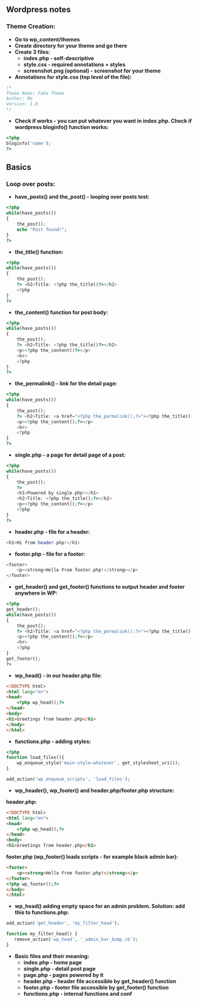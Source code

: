 ## Wordpress notes
### Theme Creation:
- **Go to wp_content/themes**
- **Create directory for your theme and go there**
- **Create 3 files:**
    - **index.php - self-descriptive**
    - **style.css - required annotations + styles**
    - **screenshot.png (optional) - screenshot for your theme**
- **Annotations for style.css (top level of the file):**
```css
/* 
Theme Name: Fake Theme
Author: Me
Version: 1.0
*/
```
- **Check if works - you can put whatever you want in index.php. Check if wordpress bloginfo() function works:**
```php
<?php
bloginfo('name');
?>
```
## Basics
### Loop over posts:
- **have_posts() and the_post() - looping over posts test:**
```php
<?php
while(have_posts())
{
    the_post(); 
    echo "Post found!";
}
?>
```
- **the_title() function:**
```php
<?php
while(have_posts())
{
    the_post(); 
    ?> <h2>Title: <?php the_title()?></h2>
    <?php
}
?>
```
- **the_content() function for post body:**
```php
<?php
while(have_posts())
{
    the_post(); 
    ?> <h2>Title: <?php the_title()?></h2>
    <p><?php the_content()?></p>
    <hr>
    <?php
}
?>
```
- **the_permalink() - link for the detail page:**
```php
<?php
while(have_posts())
{
    the_post(); 
    ?> <h2>Title: <a href="<?php the_permalink();?>"><?php the_title();?></a></h2>
    <p><?php the_content();?></p>
    <hr>
    <?php
}
?>
```
- **single.php - a page for detail page of a post:**
```php
<?php
while(have_posts())
{
    the_post(); 
    ?> 
    <h1>Powered by single.php!</h1>
    <h2>Title: <?php the_title();?></h2>
    <p><?php the_content();?></p>
    <?php
}
?>
```
- **header.php - file for a header:**
```php
<h1>Hi from header.php!</h1>
```
- **footer.php - file for a footer:**
```php
<footer>
    <p><strong>Hello From footer.php!</strong></p>
</footer>
```
- **get_header() and get_footer() functions to output header and footer anywhere in WP:**
```php
<?php
get_header();
while(have_posts())
{
    the_post(); 
    ?> <h2>Title: <a href="<?php the_permalink();?>"><?php the_title();?></a></h2>
    <p><?php the_content();?></p>
    <hr>
    <?php
}
get_footer();
?>
```
- **wp_head() - in our header.php file:**
```html
<!DOCTYPE html>
<html lang="en">
<head>
    <?php wp_head();?>
</head>
<body>
<h1>Greetings from header.php</h1>
</body>
</html>
```
- **functions.php - adding styles:**
```php
<?php 
function load_files(){
    wp_enqueue_style('main-style-whatever', get_stylesheet_uri());
}

add_action('wp_enqueue_scripts', 'load_files');
```
- **wp_header(), wp_footer() and header.php/footer.php structure:**

**header.php:**
```html
<!DOCTYPE html>
<html lang="en">
<head>
    <?php wp_head();?>
</head>
<body>
<h1>Greetings from header.php</h1>
```
**footer.php (wp_footer() loads scripts - for example black admin bar):**
```html
<footer>
    <p><strong>Hello From footer.php!</strong></p>
</footer>
<?php wp_footer();?>
</body>
</html>
```
- **wp_head() adding empty space for an admin problem. Solution: add this to functions.php:**
```php
add_action('get_header', 'my_filter_head');

function my_filter_head() {
   remove_action('wp_head', '_admin_bar_bump_cb');
} 
```

- **Basic files and their meaning:**
    - **index.php - home page**
    - **single.php - detail post page**
    - **page.php - pages powered by it**
    - **header.php - header file accessible by get_header() function**
    - **footer.php - footer file accessible by get_footer() function**
    - **functions.php - internal functions and conf**